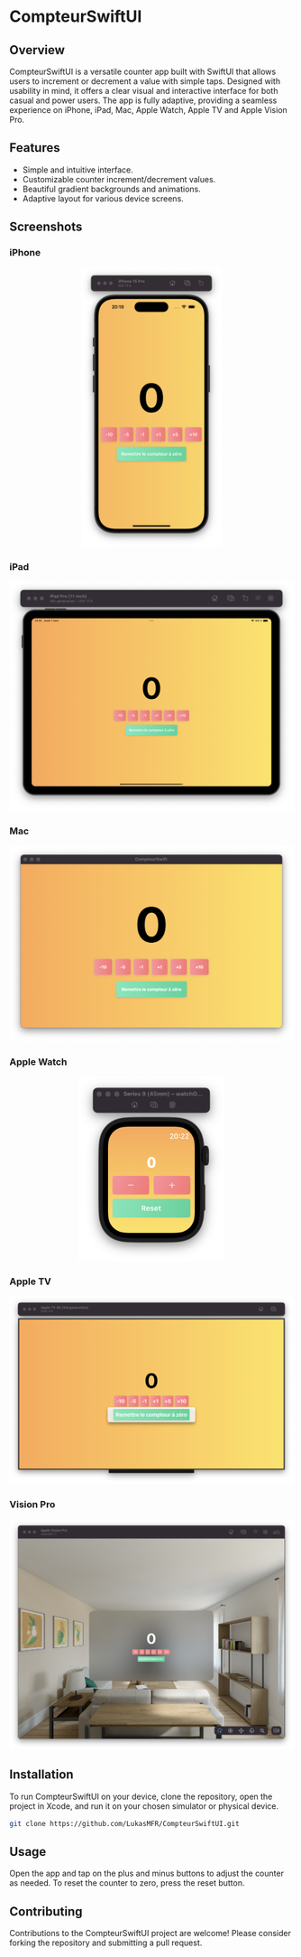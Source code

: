 # CompteurSwiftUI

## Overview

CompteurSwiftUI is a versatile counter app built with SwiftUI that allows users to increment or decrement a value with simple taps. Designed with usability in mind, it offers a clear visual and interactive interface for both casual and power users. The app is fully adaptive, providing a seamless experience on iPhone, iPad, Mac, Apple Watch, Apple TV and Apple Vision Pro.

## Features

- Simple and intuitive interface.
- Customizable counter increment/decrement values.
- Beautiful gradient backgrounds and animations.
- Adaptive layout for various device screens.

## Screenshots

### iPhone
<p align="center">
  <img src="./Screenshots/iPhone_screenshot.png" width="250" alt="iPhone Screenshot">
</p>

### iPad
![iPad Screenshot](./Screenshots/iPad_screenshot.png)

### Mac
![Mac Screenshot](./Screenshots/Mac_screenshot.png)

### Apple Watch
<p align="center">
  <img src="./Screenshots/Watch_screenshot.png" width="260" alt="Apple Watch Screenshot">
</p>

### Apple TV
![Apple TV Screenshot](./Screenshots/TV_screenshot.png)

### Vision Pro
![Apple Vision Pro Screenshot](./Screenshots/Vision_screenshot.png)

## Installation

To run CompteurSwiftUI on your device, clone the repository, open the project in Xcode, and run it on your chosen simulator or physical device.

```bash
git clone https://github.com/LukasMFR/CompteurSwiftUI.git
```

## Usage

Open the app and tap on the plus and minus buttons to adjust the counter as needed. To reset the counter to zero, press the reset button.

## Contributing

Contributions to the CompteurSwiftUI project are welcome! Please consider forking the repository and submitting a pull request.
